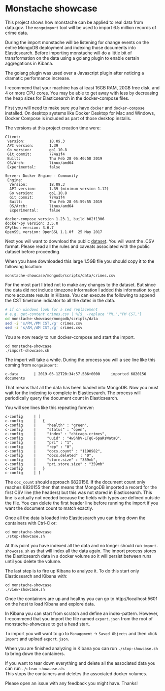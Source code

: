# Monstache showcase

This project shows how monstache can be applied to real data from data.gov.  The `mongoimport` tool will be used
to import 6.5 million records of crime data.

During the import monstache will be listening for change events on the entire MongoDB deployment and indexing 
those documents into Elasticsearch.  Before importing monstache will do a little bit of transformation on the 
data using a golang plugin to enable certain aggregations in Kibana. 

The golang plugin was used over a Javascript plugin after noticing a dramatic performance increase.

I recommend that your machine has at least 16GB RAM, 20GB free disk, and 4 or more CPU cores. You may be able to 
get away with less by decreasing the heap sizes for Elasticsearch in the docker-compose files.

First you will need to make sure you have `docker` and `docker-compose` installed.  On desktop systems like 
Docker Desktop for Mac and Windows, Docker Compose is included as part of those desktop installs.

The versions at this project creation time were:

```
Client:
 Version:           18.09.3
 API version:       1.39
 Go version:        go1.10.8
 Git commit:        774a1f4
 Built:             Thu Feb 28 06:40:58 2019
 OS/Arch:           linux/amd64
 Experimental:      false

Server: Docker Engine - Community
 Engine:
  Version:          18.09.3
  API version:      1.39 (minimum version 1.12)
  Go version:       go1.10.8
  Git commit:       774a1f4
  Built:            Thu Feb 28 05:59:55 2019
  OS/Arch:          linux/amd64
  Experimental:     false

docker-compose version 1.23.1, build b02f1306
docker-py version: 3.5.0
CPython version: 3.6.7
OpenSSL version: OpenSSL 1.1.0f  25 May 2017
```

Next you will want to download the public [dataset](https://catalog.data.gov/dataset/crimes-2001-to-present-398a4). You will
want the .CSV format.  Please read all the rules and caveats associated with the public dataset before proceeding.

When you have downloaded this large 1.5GB file you should copy it to the following location:

```
monstache-showcase/mongodb/scripts/data/crimes.csv
```

For the most part I tried not to make any changes to the dataset.  But since the data did not include timezone information
I added this information to get more accurate results in Kibana.  You can execute the following to append the CST timezone
indicator to all the dates in the data.

```sh
# if on windows look for a sed replacement
# e.g. get-content crimes.csv | %{$_ -replace "PM,","PM CST,"}
cd monstache-showcase/mongodb/scripts/data
sed -i 's/PM,/PM CST,/g' crimes.csv
sed -i 's/AM,/AM CST,/g' crimes.csv
```

You are now ready to run docker-compose and start the import. 

```
cd monstache-showcase
./import-showcase.sh
```

The import will take a while.  During the process you will a see line like this coming from `mongoimport`:

```
c-data       | 2019-03-12T20:34:57.586+0000     imported 6820156 documents
```

That means that all the data has been loaded into MongoDB.  Now you must wait for the indexing to complete in 
Elasticsearch.  The process will periodically query the document count in Elasticsearch.  

You will see lines like this repeating forever:

```
c-config     | [
c-config     |   {
c-config     |     "health" : "green",
c-config     |     "status" : "open",
c-config     |     "index" : "chicago.crimes",
c-config     |     "uuid" : "4wShbV-LTq6-6paRsWataQ",
c-config     |     "pri" : "1",
c-config     |     "rep" : "0",
c-config     |     "docs.count" : "1198982",
c-config     |     "docs.deleted" : "0",
c-config     |     "store.size" : "359mb",
c-config     |     "pri.store.size" : "359mb"
c-config     |   }
c-config     | ]

```

The `doc_count` should approach 6820156.  If the document count only reaches 6820155 then that
means that MongoDB imported a record for the first CSV line (the headers) but this was not stored in Elasticsearch. This
line is actually not needed because the fields with types are defined outside the file.  You can delete the first header 
line before running the import if you want the document count to match exactly.

Once all the data is loaded into Elasticsearch you can bring down the containers with Ctrl-C or:

```
cd monstache-showcase
./stop-showcase.sh
```

At this point you have indexed all the data and no longer should run `import-showcase.sh` as that will index all the data
again. The import process stores the Elasticsearch data in a docker volume so it will persist between runs until you 
delete the volume.

The last step is to fire up Kibana to analyze it. To do this start only Elasticsearch and Kibana with:

```
cd monstache-showcase
./view-showcase.sh
```

Once the containers are up and healthy you can go to http://localhost:5601 on the host to load Kibana and explore data.  

In Kibana you can start from scratch and define an index-pattern. However, I recommend that you import the 
file named `export.json` from the root of monstache-showcase to get a head start.

To import you will want to go to `Management` -> `Saved Objects` and then click `Import` and upload `export.json`.

When you are finished analyzing in Kibana you can run `./stop-showcase.sh` to bring down the containers.

If you want to tear down everything and delete all the associated data you can run `./clean-showcase.sh`.  
This stops the containers and deletes the associated docker volumes.  

Please open an issue with any feedback you might have.  Thanks!

